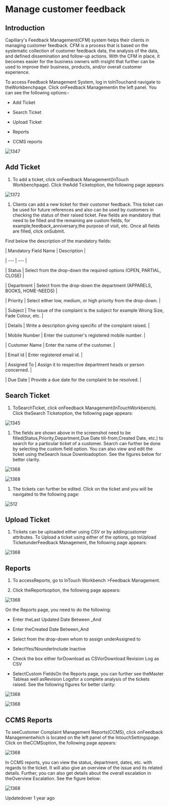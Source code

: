 # Manage customer feedback

## Introduction

Capillary's Feedback Management(CFM) system helps their clients in managing customer feedback. CFM is a process that is based on the systematic collection of customer feedback data, the analysis of the data, and defined dissemination and follow-up actions. With the CFM in place, it becomes easier for the business owners with insight that further can be used to improve their business, products, and/or overall customer experience.

To access Feedback Management System, log in toInTouchand navigate to theWorkbenchpage. Click onFeedback Managementin the left panel. You can see the following options:-

- Add Ticket

- Search Ticket

- Upload Ticket

- Reports

- CCMS reports

![1347](https://files.readme.io/b8f04ab-fm1.png)

## Add Ticket

1. To add a ticket, click onFeedback Management(InTouch Workbenchpage). Click theAdd Ticketoption, the following page appears

![1372](https://files.readme.io/ff69783-u2yj8ZYiG-OGSmcyvamxAv_Hmascb0_V6w.png)

1. Clients can add a new ticket for their customer feedback. This ticket can be used for future references and also can be used by customers in checking the status of their raised ticket. Few fields are mandatory that need to be filled and the remaining are custom fields, for example,feedback_anniversary,the purpose of visit, etc. Once all fields are filled, click onSubmit.

Find below the description of the mandatory fields:

| Mandatory Field Name | Description |

| --- | --- |

| Status | Select from the drop-down the required options (OPEN, PARTIAL, CLOSE) |

| Department | Select from the drop-down the department (APPARELS, BOOKS, HOME-NEEDS) |

| Priority | Select either low, medium, or high priority from the drop-down. |

| Subject | The issue of the complaint is the subject for example Wrong Size, Fade Colour, etc. |

| Details | Write a description giving specific of the complaint raised. |

| Mobile Number | Enter the customer's registered mobile number. |

| Customer Name | Enter the name of the customer. |

| Email Id | Enter registered email id. |

| Assigned To | Assign it to respective department heads or person concerned. |

| Due Date | Provide a due date for the complaint to be resolved. |



## Search Ticket

1. ToSearchTicket, click onFeedback Management(InTouchWorkbench). Click theSearch Ticketoption, the following page appears:

![1345](https://files.readme.io/1c631e2-fm3.png)

1. The fields are shown above in the screenshot need to be filled(Status,Priority,Department,Due Date till-from,Created Date, etc.) to search for a particular ticket of a customer. Search can further be done by selecting the custom field option. You can also view and edit the ticket using theSearch Issue Downloadoption. See the figures below for better clarity.

![1368](https://files.readme.io/4684e64-fm4.png)

![1368](https://files.readme.io/cf17d3b-fm5.png)

1. The tickets can further be edited. Click on the ticket and you will be navigated to the following page:

![512](https://files.readme.io/302ff13-fm6.png)

## Upload Ticket

1. Tickets can be uploaded either using CSV or by addingcustomer attributes. To Upload a ticket using either of the options, go toUpload TicketunderFeedback Management, the following page appears:

![1368](https://files.readme.io/d9bdfc7-fm7.png)

## Reports

1. To accessReports, go to InTouch Workbench >Feedback Management.

2. Click theReportsoption, the following page appears:

![1368](https://files.readme.io/cca7df3-fm8.png)

On the Reports page, you need to do the following:

- Enter theLast Updated Date Between _And

- Enter theCreated Date Between_And

- Select from the drop-down whom to assign underAssigned to

- SelectYes/NounderInclude Inactive

- Check the box either forDownload as CSVorDownload Revision Log as CSV

- SelectCustom FieldsOn the Reports page, you can further see theMaster Tableas well asRevision Logsfor a complete analysis of the tickets raised. See the following figures for better clarity:

![1368](https://files.readme.io/5370859-fm9.png)

![1368](https://files.readme.io/47a19c7-f10.png)

## CCMS Reports

To seeCustomer Complaint Management Reports(CCMS), click onFeedback Managementwhich is located on the left panel of the IntouchSettingspage. Click on theCCMSoption, the following page appears:

![1368](https://files.readme.io/c12f8e8-f11.png)

In CCMS reports, you can view the status, department, dates, etc. with regards to the ticket. It will also give an overview of the issue and its related details. Further, you can also get details about the overall escalation in theOverview Escalation. See the figure below:

![1368](https://files.readme.io/b117190-f12.png)

Updatedover 1 year ago